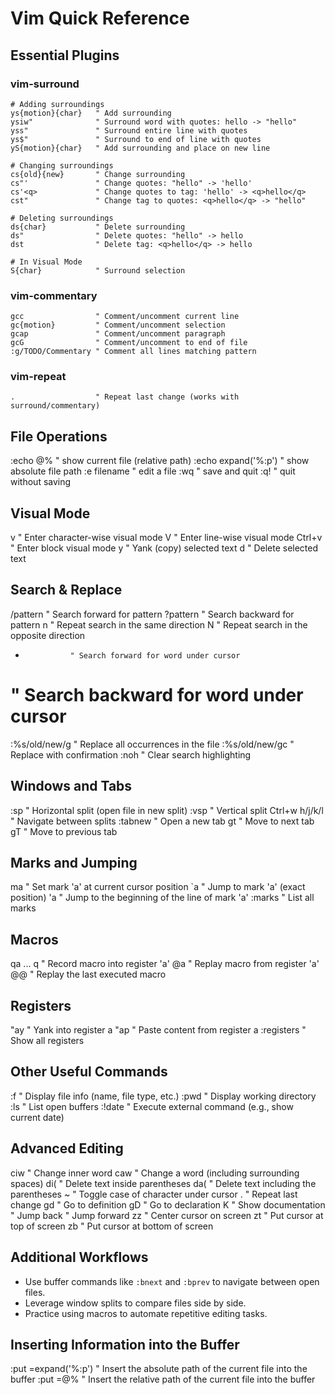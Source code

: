 # Vim Quick Reference

## Essential Plugins

### vim-surround
```
# Adding surroundings
ys{motion}{char}   " Add surrounding
ysiw"              " Surround word with quotes: hello -> "hello"
yss"               " Surround entire line with quotes
ys$"               " Surround to end of line with quotes
yS{motion}{char}   " Add surrounding and place on new line

# Changing surroundings
cs{old}{new}       " Change surrounding
cs"'               " Change quotes: "hello" -> 'hello'
cs'<q>             " Change quotes to tag: 'hello' -> <q>hello</q>
cst"               " Change tag to quotes: <q>hello</q> -> "hello"

# Deleting surroundings
ds{char}           " Delete surrounding
ds"                " Delete quotes: "hello" -> hello
dst                " Delete tag: <q>hello</q> -> hello

# In Visual Mode
S{char}            " Surround selection
```

### vim-commentary
```
gcc                " Comment/uncomment current line
gc{motion}         " Comment/uncomment selection
gcap               " Comment/uncomment paragraph
gcG                " Comment/uncomment to end of file
:g/TODO/Commentary " Comment all lines matching pattern
```

### vim-repeat
```
.                  " Repeat last change (works with surround/commentary)
```

## File Operations
:echo @%           " show current file (relative path)
:echo expand('%:p') " show absolute file path
:e filename        " edit a file
:wq                " save and quit
:q!                " quit without saving

## Visual Mode
v               " Enter character-wise visual mode
V               " Enter line-wise visual mode
Ctrl+v          " Enter block visual mode
y               " Yank (copy) selected text
d               " Delete selected text

## Search & Replace
/pattern        " Search forward for pattern
?pattern        " Search backward for pattern
n               " Repeat search in the same direction
N               " Repeat search in the opposite direction
*               " Search forward for word under cursor
#               " Search backward for word under cursor
:%s/old/new/g   " Replace all occurrences in the file
:%s/old/new/gc  " Replace with confirmation
:noh            " Clear search highlighting

## Windows and Tabs
:sp             " Horizontal split (open file in new split)
:vsp            " Vertical split
Ctrl+w h/j/k/l  " Navigate between splits
:tabnew         " Open a new tab
gt              " Move to next tab
gT              " Move to previous tab

## Marks and Jumping
ma              " Set mark 'a' at current cursor position
`a              " Jump to mark 'a' (exact position)
'a              " Jump to the beginning of the line of mark 'a'
:marks          " List all marks

## Macros
qa ... q      " Record macro into register 'a'
@a             " Replay macro from register 'a'
@@             " Replay the last executed macro

## Registers
"ay             " Yank into register a
"ap             " Paste content from register a
:registers      " Show all registers

## Other Useful Commands
:f               " Display file info (name, file type, etc.)
:pwd             " Display working directory
:ls              " List open buffers
:!date           " Execute external command (e.g., show current date)

## Advanced Editing
ciw             " Change inner word
caw             " Change a word (including surrounding spaces)
di(             " Delete text inside parentheses
da(             " Delete text including the parentheses
~               " Toggle case of character under cursor
.               " Repeat last change
gd              " Go to definition
gD              " Go to declaration
K               " Show documentation
<C-o>           " Jump back
<C-i>           " Jump forward
zz              " Center cursor on screen
zt              " Put cursor at top of screen
zb              " Put cursor at bottom of screen

## Additional Workflows
- Use buffer commands like `:bnext` and `:bprev` to navigate between open files.
- Leverage window splits to compare files side by side.
- Practice using macros to automate repetitive editing tasks.

## Inserting Information into the Buffer
:put =expand('%:p')  " Insert the absolute path of the current file into the buffer
:put =@%              " Insert the relative path of the current file into the buffer
